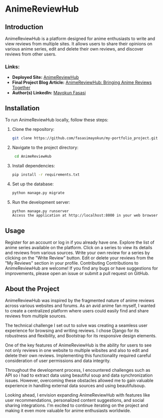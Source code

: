 # AnimeReviewHub

## Introduction

AnimeReviewHub is a platform designed for anime enthusiasts to write and view reviews from multiple sites. It allows users to share their opinions on various anime series, edit and delete their own reviews, and discover reviews from other users.

### Links:
- **Deployed Site:** [AnimeReviewHub](http://fasasimayokun.pythonanywhere.com/)
- **Final Project Blog Article:** [AnimeReviewHub: Bringing Anime Reviews Together](https://medium.com/@maykay.fash/animereviewhub-fd82d90c9414)
- **Author(s) LinkedIn:** [Mayokun Fasasi](https://www.linkedin.com/in/mayokun-fasasi-9b239718b/)

## Installation

To run AnimeReviewHub locally, follow these steps:

1. Clone the repository:
   ```bash
   git clone https://github.com/fasasimayokun/my-portfolio_project.git

2. Navigate to the project directory:
   ```bash
    cd AnimeReviewHub

3. Install dependencies:
    ```bash
    pip install -r requirements.txt

4. Set up the database:
    ```bash
   python manage.py migrate

5. Run the development server:
    ```bash
    python manage.py runserver
    Access the application at http://localhost:8000 in your web browser.

## Usage
Register for an account or log in if you already have one.
Explore the list of anime series available on the platform.
Click on a series to view its details and reviews from various sources.
Write your own review for a series by clicking on the "Write Review" button.
Edit or delete your reviews from the "My Reviews" section in your profile.
Contributing
Contributions to AnimeReviewHub are welcome! If you find any bugs or have suggestions for improvements, please open an issue or submit a pull request on GitHub.

## About the Project
AnimeReviewHub was inspired by the fragmented nature of anime reviews across various websites and forums. As an avid anime fan myself, I wanted to create a centralized platform where users could easily find and share reviews from multiple sources.

The technical challenge I set out to solve was creating a seamless user experience for browsing and writing reviews. I chose Django for its robustness and flexibility, and Bootstrap for its responsive design elements.

One of the key features of AnimeReviewHub is the ability for users to see not only reviews in one website to multiple wibsites and also to edit and delete their own reviews. Implementing this functionality required careful consideration of user permissions and data integrity.

Throughout the development process, I encountered challenges such as API so i had to extract data using beautiful soup and data synchronization issues. However, overcoming these obstacles allowed me to gain valuable experience in handling external data sources and using beautifulsoup.

Looking ahead, I envision expanding AnimeReviewHub with features like user recommendations, personalized content suggestions, and social sharing integrations. I'm excited to continue iterating on the project and making it even more valuable for anime enthusiasts worldwide.
